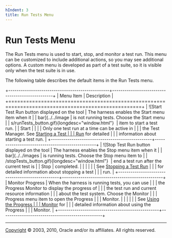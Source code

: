 ```yaml
---
hIndent: 3
title: Run Tests Menu
---
```


# Run Tests Menu

The Run Tests menu is used to start, stop, and monitor a test run. This menu can be customized to
include additional actions, so you may see additional options. A custom menu is developed as part of
a test suite, so it is visible only when the test suite is in use.

The following table describes the default items in the Run Tests menu.

+-------------------------------------------------+-------------------------------------------------+
| Menu Item                                       | Description                                     |
+=================================================+=================================================+
| ![Start Test Run button displayed on the tool   | The harness enables the Start menu item when it |
| bar](../../image                                | is not running tests. Choose the Start menu     |
| s/runTests_button.gif){longdesc="window.html"}  | item to start a test run.                       |
| Start                                           |                                                 |
|                                                 | Only one test run at a time can be active in    |
|                                                 | the Test Manager. See [Starting a Test          |
|                                                 | Run](../run/starting.html) for detailed         |
|                                                 | information about starting a test run.          |
+-------------------------------------------------+-------------------------------------------------+
| ![Stop Test Run button displayed on the tool    | The harness enables the Stop menu item when it  |
| bar](../../images                               | is running tests. Choose the Stop menu item to  |
| /stopTests_button.gif){longdesc="window.html"}  | end a test run after the current test is        |
| Stop                                            | completed.                                      |
|                                                 |                                                 |
|                                                 | See [Stopping a Test Run](../run/stopping.html) |
|                                                 | for detailed information about stopping a test  |
|                                                 | run.                                            |
+-------------------------------------------------+-------------------------------------------------+
| Monitor Progress                                | When the harness is running tests, you can use  |
|                                                 | the Progress Monitor to display the progress of |
|                                                 | the test run and current resource information   |
|                                                 | about the test system. Choose the Monitor       |
|                                                 | Progress menu item to open the Progress         |
|                                                 | Monitor.                                        |
|                                                 |                                                 |
|                                                 | See [Using the Progress                         |
|                                                 | Monitor](../run/progressMonitor.html) for       |
|                                                 | detailed information about using the Progress   |
|                                                 | Monitor.                                        |
+-------------------------------------------------+-------------------------------------------------+

----------------------------------------------------------------------------------------------------

[Copyright](../copyright.html) © 2003, 2010, Oracle and/or its affiliates. All rights reserved.
